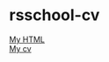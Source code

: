 # rsschool-cv
[My HTML](https://mishasorcovich.github.io/rsschool-cv/)  
[My cv](https://mishasorcovich.github.io/rsschool-cv/cv)
